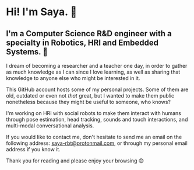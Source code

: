 # Hi! I'm Saya. 👋

## I'm a Computer Science R&D engineer with a specialty in Robotics, HRI and Embedded Systems. 🤖

I dream of becoming a researcher and a teacher one day, in order to gather as much knowledge as I can since I love learning, as well as sharing that knowledge to anyone else who might be interested in it.

This GitHub account hosts some of my personal projects. Some of them are old, outdated or even not *that* great, but I wanted to make them public nonetheless because they might be useful to someone, who knows?

I'm working on HRI with social robots to make them interact with humans through pose estimation, head tracking, sounds and touch interactions, and multi-modal conversational analysis.

If you would like to contact me, don't hesitate to send me an email on the following address: saya-rbt@protonmail.com, or through my personal email address if you know it.

Thank you for reading and please enjoy your browsing 😊
